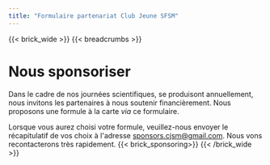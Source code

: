 ```yaml
---
title: "Formulaire partenariat Club Jeune SFSM"
---
```

{{< brick_wide >}}
{{< breadcrumbs >}}

# Nous sponsoriser

Dans le cadre de nos journées scientifiques, se produisont annuellement, nous invitons les partenaires à nous soutenir financièrement. 
Nous proposons une formule à la carte *via* ce formulaire. 

Lorsque vous aurez choisi votre formule, veuillez-nous envoyer le récapitulatif de vos choix à l'adresse sponsors.cjsm@gmail.com. Nous vons recontacterons très rapidement.
{{< brick_sponsoring>}}
 {{< /brick_wide >}}
